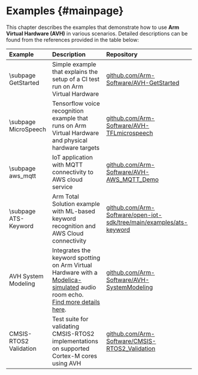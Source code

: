 # Examples {#mainpage}

This chapter describes the examples that demonstrate how to use **Arm Virtual Hardware (AVH)** in various scenarios. Detailed descriptions can be found from the references provided in the table below:

Example               | Description     | Repository
:---------------------|:----------------|:----------------
\subpage GetStarted   | Simple example that explains the setup of a CI test run on Arm Virtual Hardware| [github.com/Arm-Software/AVH-GetStarted](https://github.com/Arm-Software/AVH-GetStarted)
\subpage MicroSpeech  | Tensorflow voice recognition example that runs on Arm Virtual Hardware and physical hardware targets |[github.com/Arm-Software/AVH-TFLmicrospeech](https://github.com/Arm-Software/AVH-TFLmicrospeech)
\subpage aws_mqtt     | IoT application with MQTT connectivity to AWS cloud service | [github.com/Arm-Software/AVH-AWS_MQTT_Demo](https://github.com/Arm-Software/AVH-AWS_MQTT_Demo)
\subpage ATS-Keyword  | Arm Total Solution example with ML-based keyword recognition and AWS Cloud connectivity | [github.com/Arm-Software/open-iot-sdk/tree/main/examples/ats-keyword](https://github.com/Arm-Software/open-iot-sdk/tree/main/examples/ats-keyword)
AVH System Modeling   | Integrates the keyword spotting on Arm Virtual Hardware with a [Modelica-simulated](https://modelica.org/) audio room echo.<br/> [Find more details here](https://github.com/ARM-software/AVH-SystemModeling/blob/main/EchoCanceller/Documentation/BLOG.md). | [github.com/Arm-Software/AVH-SystemModeling](https://github.com/Arm-Software/AVH-SystemModeling)
CMSIS-RTOS2 Validation | Test suite for validating CMSIS-RTOS2 implementations on supported Cortex-M cores using AVH | [github.com/Arm-Software/CMSIS-RTOS2_Validation](https://github.com/Arm-Software/CMSIS-RTOS2_Validation)
